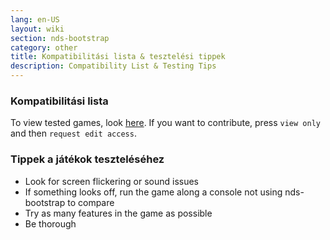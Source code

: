 ```yaml
---
lang: en-US
layout: wiki
section: nds-bootstrap
category: other
title: Kompatibilitási lista & tesztelési tippek
description: Compatibility List & Testing Tips
---
```


### Kompatibilitási lista
To view tested games, look [here](https://docs.google.com/spreadsheets/d/1LRTkXOUXraTMjg1eedz_f7b5jiuyMv2x6e_jY_nyHSc/). If you want to contribute, press `view only` and then `request edit access`.

### Tippek a játékok teszteléséhez
- Look for screen flickering or sound issues
- If something looks off, run the game along a console not using nds-bootstrap to compare
- Try as many features in the game as possible
- Be thorough
